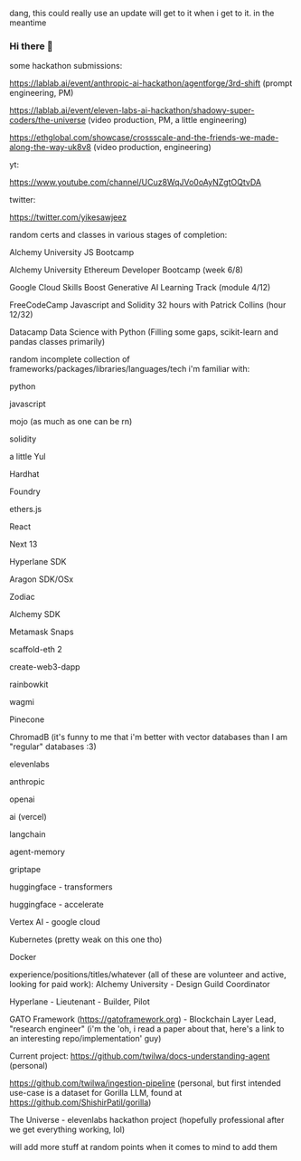 dang, this could really use an update
will get to it when i get to it.
in the meantime
<!-- WALLET-LINKING-BEGIN
{
  "lastUpdated": "2025-05-31T03:27:14.098Z",
  "wallets": [
    {
      "chain": "ethereum",
      "address": "0xef97B1AC874B91E59cDaC83a48d0A87edF8788cD"
    },
    {
      "chain": "solana",
      "address": "DKM8aSR2t8or7UzA6kaCwYD2wPrUcPoDVvtqEdZ2aeMH"
    }
  ]
}
WALLET-LINKING-END -->







### Hi there 👋

some hackathon submissions:

https://lablab.ai/event/anthropic-ai-hackathon/agentforge/3rd-shift (prompt engineering, PM)

https://lablab.ai/event/eleven-labs-ai-hackathon/shadowy-super-coders/the-universe (video production, PM, a little engineering)

https://ethglobal.com/showcase/crossscale-and-the-friends-we-made-along-the-way-uk8v8 (video production, engineering)


yt:

https://www.youtube.com/channel/UCuz8WqJVo0oAyNZgtOQtvDA


twitter:

https://twitter.com/yikesawjeez


random certs and classes in various stages of completion:

Alchemy University JS Bootcamp

Alchemy University Ethereum Developer Bootcamp (week 6/8)

Google Cloud Skills Boost Generative AI Learning Track (module 4/12)

FreeCodeCamp Javascript and Solidity 32 hours with Patrick Collins (hour 12/32)

Datacamp Data Science with Python (Filling some gaps, scikit-learn and pandas classes primarily)


random incomplete collection of frameworks/packages/libraries/languages/tech i'm familiar with:

python

javascript

mojo (as much as one can be rn)

solidity

a little Yul


Hardhat

Foundry

ethers.js


React

Next 13


Hyperlane SDK

Aragon SDK/OSx

Zodiac

Alchemy SDK

Metamask Snaps


scaffold-eth 2

create-web3-dapp

rainbowkit

wagmi


Pinecone

ChromadB  (it's funny to me that i'm better with vector databases than I am "regular" databases :3)


elevenlabs

anthropic

openai

ai (vercel)

langchain

agent-memory

griptape

huggingface - transformers

huggingface - accelerate


Vertex AI - google cloud

Kubernetes (pretty weak on this one tho)

Docker


experience/positions/titles/whatever (all of these are volunteer and active, looking for paid work):
Alchemy University - Design Guild Coordinator

Hyperlane - Lieutenant - Builder, Pilot

GATO Framework (https://gatoframework.org) - Blockchain Layer Lead, "research engineer" (i'm the 'oh, i read a paper about that, here's a link to an interesting repo/implementation' guy)


Current project:
https://github.com/twilwa/docs-understanding-agent (personal)

https://github.com/twilwa/ingestion-pipeline (personal, but first intended use-case is a dataset for Gorilla LLM, found at https://github.com/ShishirPatil/gorilla)

The Universe - elevenlabs hackathon project (hopefully professional after we get everything working, lol)


will add more stuff at random points when it comes to mind to add them



<!--
**twilwa/twilwa** is a ✨ _special_ ✨ repository because its `README.md` (this file) appears on your GitHub profile.

Here are some ideas to get you started:

- 🔭 I’m currently working on ...
- 🌱 I’m currently learning ...
- 👯 I’m looking to collaborate on ...
- 🤔 I’m looking for help with ...
- 💬 Ask me about ...
- 📫 How to reach me: ...
- 😄 Pronouns: ...
- ⚡ Fun fact: ...
-->
